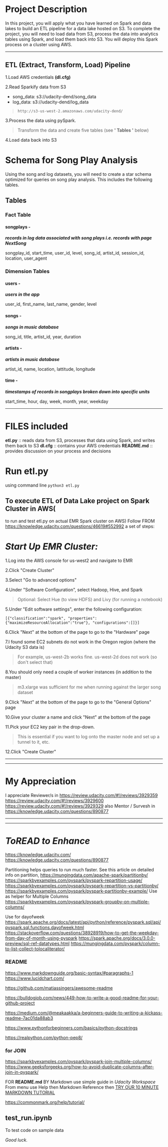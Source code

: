 Project Description
====================

In this project, you will apply what you have learned on Spark 
and data lakes to build an ETL pipeline for a data lake hosted on S3.
To complete the project, you will need to load data from S3,
process the data into analytics tables using Spark, and load them back into S3.
You will deploy this Spark process on a cluster using AWS.

------------------------------------------------------------

## ETL (Extract, Transform, Load) Pipeline
1.Load AWS credentials  **(dl.cfg)**

2.Read Sparkify data from S3

- song_data: s3://udacity-dend/song_data 
- log_data: s3://udacity-dend/log_data

> ` http://s3-us-west-2.amazonaws.com/udacity-dend/ `    

3.Process the data using  pySpark.
> Transform the data and create five tables (see **' Tables '** below)

4.Load data back into S3

Schema for Song Play Analysis
==============================
Using the song and log datasets,
you will need to create a star schema optimized for queries on song play analysis. 
This includes the following tables.

## Tables
### Fact Table

#### songplays -
***records in log data associated with song plays i.e. records with page NextSong***

songplay_id, start_time, user_id, level, song_id, artist_id, session_id, location, user_agent

### Dimension Tables
#### users - 
***users in the app***

user_id, first_name, last_name, gender, level

#### songs - 
***songs in music database***

song_id, title, artist_id, year, duration

#### artists - 
***artists in music database***

artist_id, name, location, lattitude, longitude

#### time - 
***timestamps of records in songplays broken down into specific units***

start_time, hour, day, week, month, year, weekday

----------------------------------------------------------

# FILES included
**etl.py** :: reads data from S3, processes that data using Spark, and writes them back to S3
**dl.cfg** :: contains your AWS credentials
**README.md** :: provides discussion on your process and decisions

Run etl.py
===========
using command line ` python3 etl.py `

## To execute ETL of Data Lake project on Spark Cluster in AWS(
to run and test etl.py on actual EMR Spark cluster on AWS)
Follow
FROM <https://knowledge.udacity.com/questions/46619#552992>
a set of steps:


*Start Up EMR Cluster:*
========================

1.Log into the AWS console for us-west2 and navigate to EMR

2.Click "Create Cluster"

3.Select "Go to advanced options"

4.Under "Software Configuration", select Hadoop, Hive, and Spark
> Optional: Select Hue (to view HDFS) and Livy (for running a notebook)

5.Under "Edit software settings", enter the following configuration:

` [{"classification":"spark", "properties":{"maximizeResourceAllocation":"true"}, "configurations":[]}] ` 

6.Click "Next" at the bottom of the page to go to the "Hardware" page

7.I found some EC2 subnets do not work in the Oregon region (where the Udacity S3 data is)

> For example, us-west-2b works fine. us-west-2d does not work (so don't select that)

8.You should only need a couple of worker instances (in addition to the master)

> m3.xlarge was sufficient for me when running against the larger song dataset

9.Click "Next" at the bottom of the page to go to the "General Options" page

10.Give your cluster a name and click "Next" at the bottom of the page

11.Pick your EC2 key pair in the drop-down.

> This is essential if you want to log onto the master node and set up a tunnel to it, etc.

12.Click "Create Cluster"

-------------------
-------------------

My Appreciation
================
 
I appreciate Reviewer/s in <https://review.udacity.com/#!/reviews/3929359>
<https://review.udacity.com/#!/reviews/3929600>  <https://review.udacity.com/#!/reviews/3929329>
also Mentor / Survesh in <https://knowledge.udacity.com/questions/890877>

-------------------
-------------------

*ToREAD to Enhance*
===================

<https://knowledge.udacity.com/>
<https://knowledge.udacity.com/questions/890877>

Partitioning helps queries to run much faster. See this article on detailed info on partition, 
<https://mungingdata.com/apache-spark/partitionby/>
<https://sparkbyexamples.com/pyspark/pyspark-repartition-usage/>
<https://sparkbyexamples.com/pyspark/pyspark-repartition-vs-partitionby/>
<https://sparkbyexamples.com/pyspark/pyspark-partitionby-example/>
Use as helper for Multiple Columns <https://sparkbyexamples.com/pyspark/pyspark-groupby-on-multiple-columns/>

Use for dayofweek <https://spark.apache.org/docs/latest/api/python/reference/pyspark.sql/api/pyspark.sql.functions.dayofweek.html>
<https://stackoverflow.com/questions/38928919/how-to-get-the-weekday-from-day-of-month-using-pyspark>
<https://spark.apache.org/docs/3.0.0-preview/sql-ref-datatypes.html>
<https://mungingdata.com/pyspark/column-to-list-collect-tolocaliterator/>

### README 
<https://www.markdownguide.org/basic-syntax/#paragraphs-1>
<https://www.lucidchart.com/>

<https://github.com/matiassingers/awesome-readme>

<https://bulldogjob.com/news/449-how-to-write-a-good-readme-for-your-github-project>

<https://medium.com/@meakaakka/a-beginners-guide-to-writing-a-kickass-readme-7ac01da88ab3>

<https://www.pythonforbeginners.com/basics/python-docstrings>

<https://realpython.com/python-pep8/>


### for JOIN

<https://sparkbyexamples.com/pyspark/pyspark-join-multiple-columns/>
<https://www.geeksforgeeks.org/how-to-avoid-duplicate-columns-after-join-in-pyspark/>

FOR **README.md** BY Markdown use simple guide in *Udacity Workspace* From menu use Help then Markdown Reference then  [TRY OUR 10 MINUTE MARKDOWN TUTORIAL](<https://commonmark.org/help/tutorial/>) 

<https://commonmark.org/help/tutorial/>

## test_run.ipynb
To test code on sample data
 
*Good luck.*